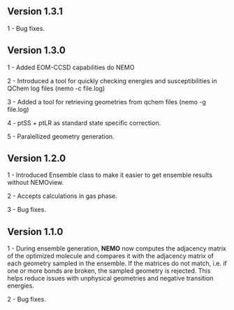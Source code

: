 ## Version 1.3.1

1 - Bug fixes.

## Version 1.3.0

1 - Added EOM-CCSD capabilities do NEMO

2 - Introduced a tool for quickly checking energies and susceptibilities in QChem log files (nemo -c file.log)

3 - Added a tool for retrieving geometries from qchem files (nemo -g file.log)

4 - ptSS + ptLR as standard state specific correction.

5 - Paralellized geometry generation.


## Version 1.2.0

1 - Introduced Ensemble class to make it easier to get ensemble results without NEMOview.

2 - Accepts calculations in gas phase.

3 - Bug fixes.

## Version 1.1.0

1 - During ensemble generation, **NEMO** now computes the adjacency matrix of the optimized molecule and compares it with the adjacency matrix of each geometry sampled in the ensemble. If the matrices do not match, i.e. if one or more bonds are broken, the sampled geometry is rejected. This helps reduce issues with unphysical geometries and negative transition energies.

2 - Bug fixes.